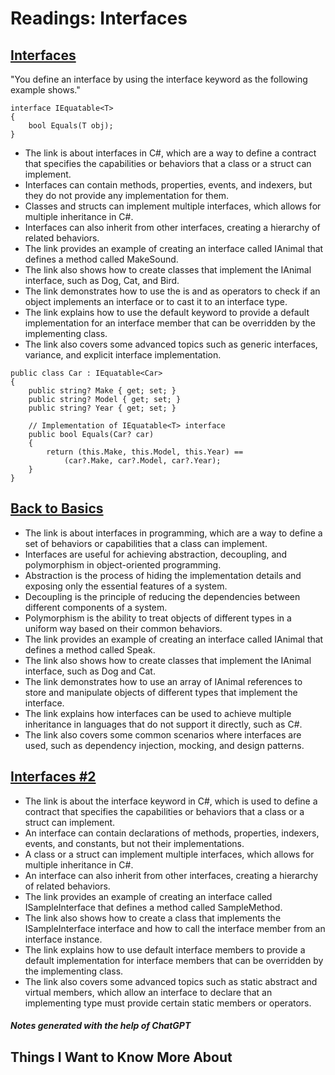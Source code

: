 # Readings: Interfaces

## [Interfaces](https://learn.microsoft.com/en-us/dotnet/csharp/fundamentals/types/interfaces)

"You define an interface by using the interface keyword as the following example shows."

```CSharp
interface IEquatable<T>
{
    bool Equals(T obj);
}
```

- The link is about interfaces in C#, which are a way to define a contract that specifies the capabilities or behaviors that a class or a struct can implement.
- Interfaces can contain methods, properties, events, and indexers, but they do not provide any implementation for them.
- Classes and structs can implement multiple interfaces, which allows for multiple inheritance in C#.
- Interfaces can also inherit from other interfaces, creating a hierarchy of related behaviors.
- The link provides an example of creating an interface called IAnimal that defines a method called MakeSound.
- The link also shows how to create classes that implement the IAnimal interface, such as Dog, Cat, and Bird.
- The link demonstrates how to use the is and as operators to check if an object implements an interface or to cast it to an interface type.
- The link explains how to use the default keyword to provide a default implementation for an interface member that can be overridden by the implementing class.
- The link also covers some advanced topics such as generic interfaces, variance, and explicit interface implementation.

```CSharp
public class Car : IEquatable<Car>
{
    public string? Make { get; set; }
    public string? Model { get; set; }
    public string? Year { get; set; }

    // Implementation of IEquatable<T> interface
    public bool Equals(Car? car)
    {
        return (this.Make, this.Model, this.Year) ==
            (car?.Make, car?.Model, car?.Year);
    }
}
```

## [Back to Basics](https://simpleprogrammer.com/back-to-basics-what-is-an-interface/)

- The link is about interfaces in programming, which are a way to define a set of behaviors or capabilities that a class can implement.
- Interfaces are useful for achieving abstraction, decoupling, and polymorphism in object-oriented programming.
- Abstraction is the process of hiding the implementation details and exposing only the essential features of a system.
- Decoupling is the principle of reducing the dependencies between different components of a system.
- Polymorphism is the ability to treat objects of different types in a uniform way based on their common behaviors.
- The link provides an example of creating an interface called IAnimal that defines a method called Speak.
- The link also shows how to create classes that implement the IAnimal interface, such as Dog and Cat.
- The link demonstrates how to use an array of IAnimal references to store and manipulate objects of different types that implement the interface.
- The link explains how interfaces can be used to achieve multiple inheritance in languages that do not support it directly, such as C#.
- The link also covers some common scenarios where interfaces are used, such as dependency injection, mocking, and design patterns.

## [Interfaces #2](https://learn.microsoft.com/en-us/dotnet/csharp/language-reference/keywords/interface)

- The link is about the interface keyword in C#, which is used to define a contract that specifies the capabilities or behaviors that a class or a struct can implement.
- An interface can contain declarations of methods, properties, indexers, events, and constants, but not their implementations.
- A class or a struct can implement multiple interfaces, which allows for multiple inheritance in C#.
- An interface can also inherit from other interfaces, creating a hierarchy of related behaviors.
- The link provides an example of creating an interface called ISampleInterface that defines a method called SampleMethod.
- The link also shows how to create a class that implements the ISampleInterface interface and how to call the interface member from an interface instance.
- The link explains how to use default interface members to provide a default implementation for interface members that can be overridden by the implementing class.
- The link also covers some advanced topics such as static abstract and virtual members, which allow an interface to declare that an implementing type must provide certain static members or operators.

##### Notes generated with the help of ChatGPT

## Things I Want to Know More About




